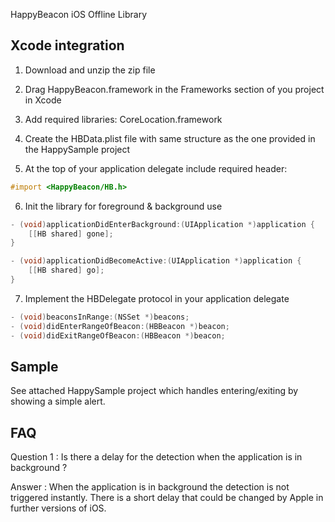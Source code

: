 HappyBeacon
iOS Offline Library

Xcode integration
------------------------------------------------------------------------------------------

1) Download and unzip the zip file

2) Drag HappyBeacon.framework in the Frameworks section of you project in Xcode

3) Add required libraries: CoreLocation.framework

4) Create the HBData.plist file with same structure as the one provided in the HappySample project

5) At the top of your application delegate include required header: 

```objectivec
#import <HappyBeacon/HB.h>
```

6) Init the library for foreground & background use

```objectivec
- (void)applicationDidEnterBackground:(UIApplication *)application {
    [[HB shared] gone];
}

- (void)applicationDidBecomeActive:(UIApplication *)application {
    [[HB shared] go];
}
```

7) Implement the HBDelegate protocol in your application delegate

```objectivec
- (void)beaconsInRange:(NSSet *)beacons;
- (void)didEnterRangeOfBeacon:(HBBeacon *)beacon;
- (void)didExitRangeOfBeacon:(HBBeacon *)beacon;
```

Sample
------------------------------------------------------------------------------------------

See attached HappySample project which handles entering/exiting by showing a simple alert.

FAQ
------------------------------------------------------------------------------------------

Question 1 : Is there a delay for the detection when the application is in background ?

Answer : When the application is in background the detection is not triggered instantly. There is a short delay that could be changed by Apple in further versions of iOS.
